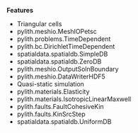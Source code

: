 
**Features**

* Triangular cells
* pylith.meshio.MeshIOPetsc
* pylith.problems.TimeDependent
* pylith.bc.DirichletTimeDependent
* spatialdata.spatialdb.SimpleDB
* spatialdata.spatialdb.ZeroDB
* pylith.meshio.OutputSolnBoundary
* pylith.meshio.DataWriterHDF5
* Quasi-static simulation
* pylith.materials.Elasticity
* pylith.materials.IsotropicLinearMaxwell
* pylith.faults.FaultCohesiveKin
* pylith.faults.KinSrcStep
* spatialdata.spatialdb.UniformDB
